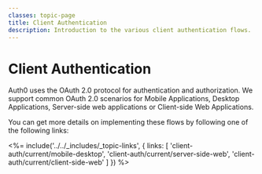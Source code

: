 ```yaml
---
classes: topic-page
title: Client Authentication
description: Introduction to the various client authentication flows.
---
```


# Client Authentication

Auth0 uses the OAuth 2.0 protocol for authentication and authorization. We support common OAuth 2.0 scenarios for Mobile Applications, Desktop Applications, Server-side web applications or Client-side Web Applications.

You can get more details on implementing these flows by following one of the following links:

<%= include('../../_includes/_topic-links', { links: [
  'client-auth/current/mobile-desktop',
  'client-auth/current/server-side-web',
  'client-auth/current/client-side-web'
] }) %>
